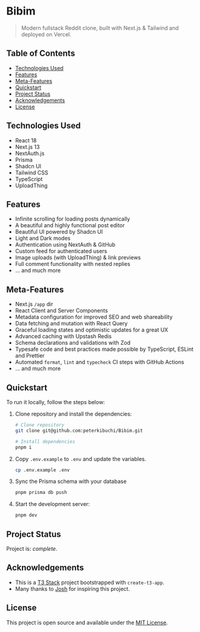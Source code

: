 # Bibim

> Modern fullstack Reddit clone, built with Next.js & Tailwind and deployed on Vercel.

## Table of Contents

- [Technologies Used](#technologies-used)
- [Features](#features)
- [Meta-Features](#meta-features)
- [Quickstart](#quickstart)
- [Project Status](#project-status)
- [Acknowledgements](#acknowledgements)
- [License](#license)

## Technologies Used

- React 18
- Next.js 13
- NextAuth.js
- Prisma
- Shadcn UI
- Tailwind CSS
- TypeScript
- UploadThing

## Features

- Infinite scrolling for loading posts dynamically
- A beautiful and highly functional post editor
- Beautiful UI powered by Shadcn UI
- Light and Dark modes
- Authentication using NextAuth & GitHub
- Custom feed for authenticated users
- Image uploads (with UploadThing) & link previews
- Full comment functionality with nested replies
- ... and much more

## Meta-Features

- Next.js `/app` dir
- React Client and Server Components
- Metadata configuration for improved SEO and web shareability
- Data fetching and mutation with React Query
- Graceful loading states and optimistic updates for a great UX
- Advanced caching with Upstash Redis
- Schema declarations and validations with Zod
- Typesafe code and best practices made possible by TypeScript, ESLint and Prettier
- Automated `format`, `lint` and `typecheck` CI steps with GitHub Actions
- ... and much more

## Quickstart

To run it locally, follow the steps below:

1. Clone repository and install the dependencies:

   ```bash
   # Clone repository
   git clone git@github.com:peterkibuchi/Bibim.git

   # Install dependencies
   pnpm i
   ```

2. Copy `.env.example` to `.env` and update the variables.

   ```bash
   cp .env.example .env
   ```

3. Sync the Prisma schema with your database

   ```bash
   pnpm prisma db push
   ```

4. Start the development server:

   ```bash
   pnpm dev
   ```

## Project Status

Project is: _complete_.

## Acknowledgements

- This is a [T3 Stack](https://create.t3.gg) project bootstrapped with `create-t3-app`.
- Many thanks to [Josh](https://www.youtube.com/@joshtriedcoding) for inspiring this project.

## License

This project is open source and available under the [MIT License](./LICENSE).
